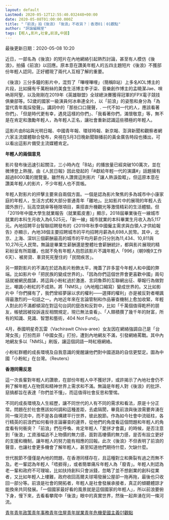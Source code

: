 ```yaml
---
layout: default
Lastmod: 2020-05-12T12:55:40.032448+00:00
date: 2020-05-08T01:00:00.000Z
title: "「前浪」拍《後浪》　「後浪」不收貨？｜香港01｜01觀點"
author: "評論編輯室"
tags: [輕人,影片,社會,前浪,中國]
---
```


最後更新日期：2020-05-08 10:20

近日，一部名為《後浪》的短片在內地網絡引起熱烈討論，甚至有人模仿《後浪》，拍攝《前浪》以回應。原本意在讚美年輕人的五四主題短片《後浪》不獲部份年輕人認同，正好體現了兩代人互相了解的重要。

《後浪》三分多鐘的影片中，混剪了「嗶哩嗶哩」（簡稱B站）上多名KOL博主的片段，比如擁有千萬粉絲的美食生活博主李子柒、音樂創作博主的孟曉潔Jae、嗩吶哥阿聖，以及剛剛在2019年《英雄聯盟》全球總決賽獲得冠軍的FPX電子競技俱樂部等。52歲的國家一級演員何冰串連全片，以「前浪」的姿態和身分為「為當代青年風採發聲」。講詞中的「那些口口聲聲，. 一代不如一代的人，應該看著你們」、「但是時代更有幸，遇見這樣的你們」、「我看著你們，滿懷敬意」等，無不是在肯定和激勵年輕人，為年輕人正名，讓社會重新認識這些積極的年輕人。

這影片由B站與光明日報、中國青年報、環球時報、新京報、澎湃新聞和觀察者網六家主流媒體聯合發布，央視在5月3日晚新聞聯播前的黃金廣告時段也播出，可以看出這影片備受主流媒體肯定。

**年輕人的兩個意見**

影片發布後迅速引起關注，三小時內在「B站」的播放量已經突破100萬次，並在微博登上熱搜。由《人民日報》因此發起的「#獻給年輕一代的演講#」話題擁有超過8000萬的閱覽量。雖然有人讚賞這則影片「讓人熱淚盈眶」，但這原本意在讚美年輕人的影片，不少年輕人也不買帳。

年輕人對影片的抨擊主要來自兩個方面。一個是認為影片聚焦的多為城市中小康家庭的年輕人，生活方式較大部分普通青年「離地」。比如影片中的展現的年輕人去國外旅行，玩高空跳傘等極限項目，乘搭直升機觀光等激情精彩的生活體驗。但「2019年中國大學生就業報告（就業藍皮書）」顯示，2018屆畢業後在一線城市就業的本科生月收入為6,525元，「新一線」城市就業的本科畢業生月收入為5,117元。內地招聘平台智聯招聘發布的《2019年秋季中國僱主需求與白領人才供給報告》亦顯示，內地38個主要招聘城市的平均招聘月薪為8,698人民幣。其中，北京、上海、深圳三個薪酬最高的城市的平均月薪亦只分別為11,434、10,811與10,276元人民幣。無論是畢業生薪酬還是整體社會薪酬統計，都與影片展現的精彩紛呈有所距離，也就不免有年輕人抱怨該影片不識年輕人「996」（朝9晚9工作6天）、被房貸、車貸死死壓住的「民間疾苦」。

另一類對影片的不滿在於認為影片粉飾太平，掩蓋了許多當今年輕人和中國的弊端。比如影片中「把民族的變成世界的」、「因為你們這個世界會更喜歡中國」兩句話就被網民戲謔，將這與小粉紅過於激進、言詞魯莽的互聯網出征、舉報行為做對比，嘲諷小粉紅的不成熟，將「NMSL」（內地粗口縮寫）變成世界的。又比如影片中「你們擁有了，我們曾經夢寐以求的權利——選擇的權利」亦是被反對者嘲諷得最激烈的一句話之一。內地近年來在言論管制和作品審查機制上愈加收緊，年輕人對此的不滿都傾瀉在對這句台詞的竄改和反對中，比如「千萬個值得乾杯的朋友，帳號因被投訴違反相關規定，現已無法查看」、「人類積攢了幾千年的財富，所有的知識、見識、智慧和藝術，404 Not Fund」。

4月，泰國明星奇瓦雷（Vachirawit Chiva-aree）女友因在網絡強調自己是「台灣女孩」打扮而非「中國女孩」打扮，遭到內地網友不滿，引發網絡罵戰。其中內地網友多以「NMSL」刷版，讓這個詞語一時紅極網絡。

小粉紅群體的成長環境及自我意識的覺醒讓他們對中國道路的自信更堅定。圖為中國「小粉紅」在台灣。（Reuters）

**香港同需反思**

這一次長輩對年輕人的讚歌，在部份年輕人中不獲好評，或許揭示了內地社會仍不夠了解年輕人在物質和精神世界上需求和不滿。無論是年輕人對《後浪》的批評、惡搞都旨在表達「你們並不懂」，而這值得社會反思和警惕。

不同的成長環境及人生經歷，讓不同世代的人有不同的需求和看法，原是十分正常。問題在於社會應該如何調和這種差距，去處隔閡，畢竟前浪與後浪需要奔湧在同一條河流中，而不是各自構建平行世界，彼此脫節。作為如今社會中流砥柱，各行精英的前浪們如何看待言論審查的邊界，從他們的角度看這個問題和年輕人的角度看有何衝突？「前浪」們在呼喚、肯定年輕人「愛拼才會贏」的時候，是否注意到「後浪」工資漲幅追不上物價的無力感，面對高樓價的無力感，是否有設立更好的支援和機制，讓年輕人的努力能有相應的回報。此次《後浪》不但表明了前浪的聲音，也讓社會更多機會了解年輕人，甚至知道他們期待什麼，欠缺什麼。

世代脫節不僅僅是內地的問題，在香港同樣存在，且這種對立和撕裂有過之而無不及。老一輩認為年輕人「唔捱得」，或者簡單痛斥年輕人為「廢青」。年輕人則認為老一輩和政府不可理喻，比如扶持創科只會派錢，忽略了並不想創業的創科從業者，又比如年輕人上樓難，政府收回高爾夫球場發展公屋卻一拖再拖，最後也只收回一部分等。前浪是社會的開拓者，年輕人是社會發展承接者，真正的傾聽體諒才能換來共同發展。「一個國家最好看的風景就是這個國家的年輕人」，所以前浪要俯下身，慢下來，去看看攀爬中「後浪」眼中的真實世界，然後一起奔湧在同一條河流。

[青年](/tag/14109)[青年政策](/tag/17839)[青年事務](/tag/6741)[青年住屋](/tag/7095)[青年就業](/tag/10068)[青年危機](/tag/22785)[愛國主義](/tag/19930)[01觀點](/tag/3496)

